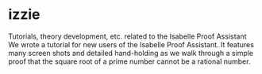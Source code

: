 # izzie
Tutorials, theory development, etc. related to the Isabelle Proof Assistant
We wrote a tutorial for new users of the Isabelle Proof Assistant. It features many screen shots and detailed hand-holding as we walk through a simple proof that the square root of a prime number cannot be a rational number.
